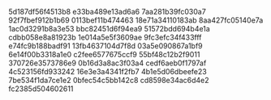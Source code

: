 5d187df56f4513b8
e33ba489e13ad6a6
7aa281b39fc030a7
92f7fbef912b1b69
0113bef11b474463
18e71a34110183ab
8aa427fc05140e7a
1ac0d3291b8a3e53
bbc82451d6f94ea9
51572bdd694b4e1a
cdbb058e8a81923b
1e014a5e5f3609ae
9fc3efc34f433fff
e74fc9b188badf91
13fb4637104d7f8d
03a5e090867a1bf9
6e14f00b3318a1e0
c2fee6577675ccf9
55bf48c12b2f9011
370726e3573786e9
0b16d3a8ac3f03a4
cedf6aeb0f1797af
4c523156fd933242
16e3e3a4341f2fb7
4b1e5d06dbeefe23
7be534f1da7ce1e2
0bfec54c5bb142c8
cd8598e34ac6d4e2
fc2385d504602611
